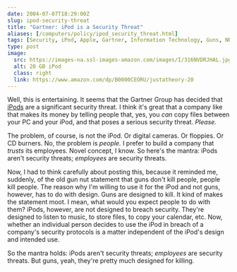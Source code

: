 ```yaml
--- 
date: 2004-07-07T18:29:00Z
slug: ipod-security-threat
title: "Gartner: iPod is a Security Threat"
aliases: [/computers/policy/ipod_security_threat.html]
tags: [Security, iPod, Apple, Gartner, Information Technology, Guns, NRA, Design, Music]
type: post
image:
  src: https://images-na.ssl-images-amazon.com/images/I/316NVDRJHAL.jpg
  alt: 20 GB iPod
  class: right
  link: https://www.amazon.com/dp/B0000CEORU/justatheory-20
---
```


Well, this is entertaining. It seems that the Gartner Group has decided that
[iPods] are a significant security threat. I think it's great that a company
like that makes its money by telling people that, yes, you *can* copy files
between your PC and your iPod, and that poses a serious security threat.
*Please.*

The problem, of course, is not the iPod. Or digital cameras. Or floppies. Or CD
burners. No, the problem is *people.* I prefer to build a company that *trusts*
its employees. Novel concept, I know. So here's the mantra: iPods aren't
security threats; *employees* are security threats.

Now, I had to think carefully about posting this, because it reminded me,
suddenly, of the old gun nut statement that guns don't kill people, people kill
people. The reason why I'm willing to use it for the iPod and not guns, however,
has to do with design. Guns are designed to kill. It kind of makes the statement
moot. I mean, what would you expect people to do with them? iPods, however, are
not designed to breach security. They're designed to listen to music, to store
files, to copy your calendar, etc. Now, whether an individual person decides to
use the iPod in breach of a company's security protocols is a matter independent
of the iPod's design and intended use.

So the mantra holds: iPods aren't security threats; *employees* are security
threats. But guns, yeah, they're pretty much designed for killing.

  [iPods]: http://www.infoworld.com/article/04/07/06/HNipodsrisk_1.html
